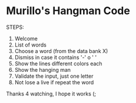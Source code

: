 # Murillo's Hangman Code

STEPS:

1. Welcome
2. List of words
3. Choose a word (from the data bank X)
4. Dismiss in case it contains '-' o ' '
5. Show the lines different colors each
6. Show the hanging man
7. Validate the input, just one letter
8. Not lose a live if repeat the word

Thanks 4 watching, I hope it works (;

